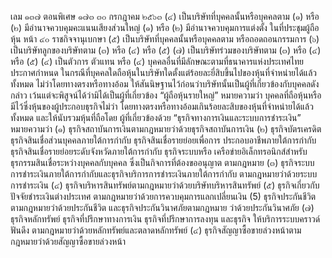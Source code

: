 เลม ๑๓๗ ตอนพิเศษ ๑๗๓
๓๐ กรกฎาคม ๒๕๖๓
(๔) เป็นบริษัทที่บุคคลนั้นหรือบุคคลตาม (๑) หรือ (๒) มีอำนาจควบคุมคะแนนเสียงส่วนใหญ่
(๑) หรือ (๒) มีอำนาจควบคุมการแต่งตั้ง
ในที่ประชุมผู้ถือหุ้น
หน้า ๔๐
ราชกิจจานุเบกษา
(๕) เป็นบริษัทที่บุคคลนั้นหรือบุคคลตาม
หรือถอดถอนกรรมการ
(๖) เป็นบริษัทลูกของบริษัทตาม (๓) หรือ (๔) หรือ (๕)
(๗) เป็นบริษัทร่วมของบริษัทตาม (๓) หรือ (๔) หรือ (๕)
(๔) เป็นตัวการ ตัวแทน หรือ
(๔) บุคคลอื่นที่มีลักษณะตามที่ธนาคารแห่งประเทศไทยประกาศกำหนด
ในกรณีที่บุคคลใดถือหุ้นในบริษัทใดตั้งแต่ร้อยละยี่สิบขึ้นไปของหุ้นที่จำหน่ายได้แล้วทั้งหมด
ไม่ว่าโดยทางตรงหรือทางอ้อม ให้สันนิษฐานไว้ก่อนว่าบริษัทนั้นเป็นผู้ที่เกี่ยวข้องกับบุคคลดังกล่าว
เว้นแต่จะพิสูจน์ได้ว่ามิได้เป็นผู้ที่เกี่ยวข้อง
“ผู้ถือหุ้นรายใหญ่” หมายความว่า บุคคลที่ถือหุ้นหรือมีไว้ซึ่งหุ้นของผู้ประกอบธุรกิจไม่ว่า
โดยทางตรงหรือทางอ้อมเกินร้อยละสิบของหุ้นที่จำหน่ายได้แล้วทั้งหมด และให้นับรวมหุ้นที่ถือโดย
ผู้ที่เกี่ยวข้องด้วย
“ธุรกิจทางการเงินและระบบการชำระเงิน” หมายความว่า
(๑) ธุรกิจสถาบันการเงินตามกฎหมายว่าด้วยธุรกิจสถาบันการเงิน
(๒) ธุรกิจบัตรเครดิต ธุรกิจสินเชื่อส่วนบุคคลภายใต้การกำกับ ธุรกิจสินเชื่อรายย่อยเพื่อการ
ประกอบอาชีพภายใต้การกำกับ ธุรกิจสินเชื่อรายย่อยระดับจังหวัดภายใต้การกำกับ ธุรกิจระบบหรือ
เครือข่ายอิเล็กทรอนิกส์สำหรับธุรกรรมสินเชื่อระหว่างบุคคลกับบุคคล ซึ่งเป็นกิจการที่ต้องขออนุญาต
ตามกฎหมาย
(๓) ธุรกิจระบบการชำระเงินภายใต้การกำกับและธุรกิจบริการการชำระเงินภายใต้การกำกับ
ตามกฎหมายว่าด้วยระบบการชำระเงิน
(๔) ธุรกิจบริหารสินทรัพย์ตามกฎหมายว่าด้วยบริษัทบริหารสินทรัพย์
(๕) ธุรกิจเกี่ยวกับปัจจัยชำระเงินต่างประเทศ ตามกฎหมายว่าด้วยการควบคุมการแลกเปลี่ยนเงิน
(5) ธุรกิจประกันชีวิตตามกฎหมายว่าด้วยประกันชีวิต และธุรกิจประกันวินาศภัยตามกฎหมาย
ว่าด้วยประกันวินาศภัย
(๗) ธุรกิจหลักทรัพย์ ธุรกิจที่ปรึกษาทางการเงิน ธุรกิจที่ปรึกษาการลงทุน และธุรกิจ
ให้บริการระบบคราวด์ฟันดึง ตามกฎหมายว่าด้วยหลักทรัพย์และตลาดหลักทรัพย์
(๔) ธุรกิจสัญญาซื้อขายล่วงหน้าตามกฎหมายว่าด้วยสัญญาซื้อขายล่วงหน้า
